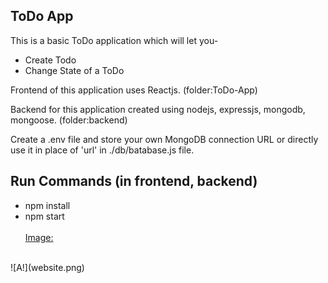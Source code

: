 ## ToDo App
This is a basic ToDo application which will let you-
- Create Todo
- Change State of a ToDo

Frontend of this application uses Reactjs. (folder:ToDo-App)

Backend for this application created using nodejs, expressjs, mongodb, mongoose. (folder:backend)

Create a .env file and store your own MongoDB connection URL or directly use it in place of 'url' in ./db/batabase.js file.
## Run Commands (in frontend, backend)
- npm install
- npm start
<br><br>
<u>Image:</u>
<br>
![A!](website.png)